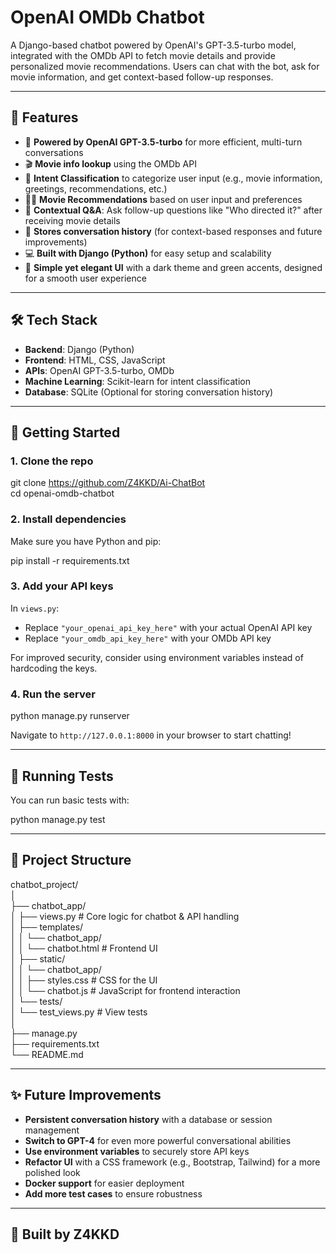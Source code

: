 # OpenAI OMDb Chatbot

A Django-based chatbot powered by OpenAI's GPT-3.5-turbo model, integrated with the OMDb API to fetch movie details and provide personalized movie recommendations. Users can chat with the bot, ask for movie information, and get context-based follow-up responses.

---

## 💬 Features

- 🔗 **Powered by OpenAI GPT-3.5-turbo** for more efficient, multi-turn conversations
- 🎬 **Movie info lookup** using the OMDb API
- 🧠 **Intent Classification** to categorize user input (e.g., movie information, greetings, recommendations, etc.)
- 🧑‍💻 **Movie Recommendations** based on user input and preferences
- 🔁 **Contextual Q&A**: Ask follow-up questions like "Who directed it?" after receiving movie details
- 💾 **Stores conversation history** (for context-based responses and future improvements)
- 💻 **Built with Django (Python)** for easy setup and scalability
- 🎨 **Simple yet elegant UI** with a dark theme and green accents, designed for a smooth user experience

---

## 🛠️ Tech Stack

- **Backend**: Django (Python)
- **Frontend**: HTML, CSS, JavaScript
- **APIs**: OpenAI GPT-3.5-turbo, OMDb
- **Machine Learning**: Scikit-learn for intent classification
- **Database**: SQLite (Optional for storing conversation history)

---

## 🚀 Getting Started

### 1. Clone the repo

git clone https://github.com/Z4KKD/Ai-ChatBot  
cd openai-omdb-chatbot

### 2. Install dependencies

Make sure you have Python and pip:

pip install -r requirements.txt

### 3. Add your API keys

In `views.py`:

- Replace `"your_openai_api_key_here"` with your actual OpenAI API key
- Replace `"your_omdb_api_key_here"` with your OMDb API key

For improved security, consider using environment variables instead of hardcoding the keys.

### 4. Run the server

python manage.py runserver

Navigate to `http://127.0.0.1:8000` in your browser to start chatting!

---

## 🧪 Running Tests

You can run basic tests with:

python manage.py test

---

## 📂 Project Structure

chatbot_project/  
│  
├── chatbot_app/  
│   ├── views.py         # Core logic for chatbot & API handling  
│   ├── templates/  
│   │   └── chatbot_app/  
│   │       └── chatbot.html  # Frontend UI  
│   ├── static/  
│   │   └── chatbot_app/  
│   │       ├── styles.css  # CSS for the UI  
│   │       └── chatbot.js  # JavaScript for frontend interaction  
│   └── tests/  
│       └── test_views.py     # View tests  
│  
├── manage.py  
├── requirements.txt  
└── README.md

---

## ✨ Future Improvements

- **Persistent conversation history** with a database or session management
- **Switch to GPT-4** for even more powerful conversational abilities
- **Use environment variables** to securely store API keys
- **Refactor UI** with a CSS framework (e.g., Bootstrap, Tailwind) for a more polished look
- **Docker support** for easier deployment
- **Add more test cases** to ensure robustness

---

## 🤖 Built by Z4KKD
